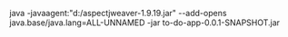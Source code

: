 java -javaagent:"d:/aspectjweaver-1.9.19.jar" --add-opens java.base/java.lang=ALL-UNNAMED -jar to-do-app-0.0.1-SNAPSHOT.jar